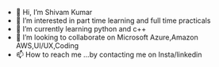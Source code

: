 - 👋 Hi, I’m Shivam Kumar
- 👀 I’m interested in part time learning and full time practicals
- 🌱 I’m currently learning python and c++
- 💞️ I’m looking to collaborate on Microsoft Azure,Amazon AWS,UI/UX,Coding
- 📫 How to reach me ...by contacting me on Insta/linkedin

<!---
Eternity2401/Eternity2401 is a ✨ special ✨ repository because its `README.md` (this file) appears on your GitHub profile.
You can click the Preview link to take a look at your changes.
--->
